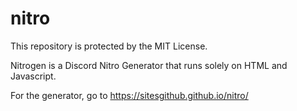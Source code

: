 # nitro
This repository is protected by the MIT License.

Nitrogen is a Discord Nitro Generator that runs solely on HTML and Javascript.

For the generator, go to https://sitesgithub.github.io/nitro/
